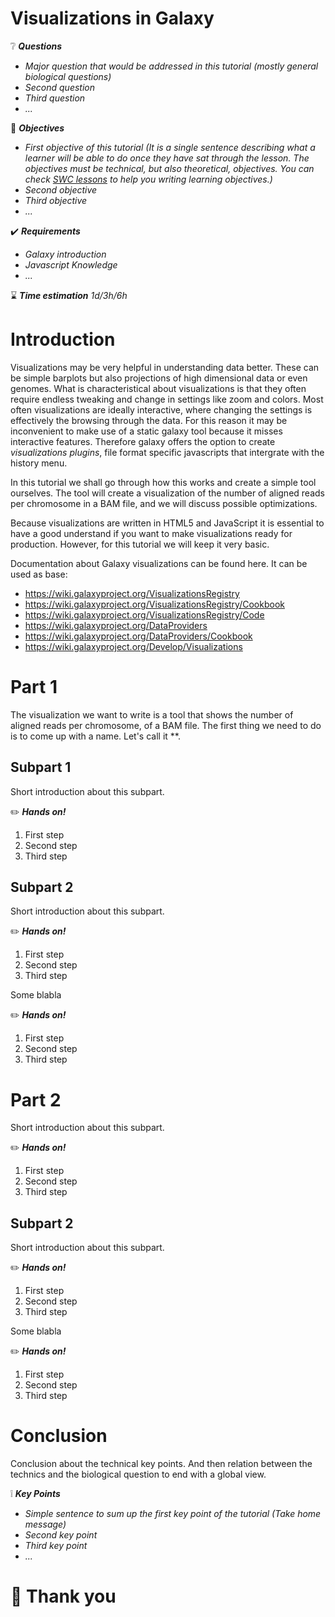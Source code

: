 Visualizations in Galaxy
============================================

:grey_question: ***Questions***

- *Major question that would be addressed in this tutorial (mostly general biological questions)*
- *Second question*
- *Third question*
- *...*

:dart: ***Objectives***

- *First objective of this tutorial (It is a single sentence describing what a learner will be able to do once they have sat through the lesson. The objectives must be technical, but also theoretical, objectives. You can check [SWC lessons](http://swcarpentry.github.io/instructor-training/19-lessons/) to help you writing learning objectives.)*
- *Second objective*
- *Third objective*
- *...*

:heavy_check_mark: ***Requirements***

- *Galaxy introduction*
- *Javascript Knowledge*
- *...*

:hourglass: ***Time estimation*** *1d/3h/6h*

# Introduction

Visualizations may be very helpful in understanding data better.
These can be simple barplots but also projections of high dimensional data or even genomes.
What is characteristical about visualizations is that they often require endless tweaking and change in settings like zoom and colors.
Most often visualizations are ideally interactive, where changing the settings is effectively the browsing through the data.
For this reason it may be inconvenient to make use of a static galaxy tool because it misses interactive features.
Therefore galaxy offers the option to create *visualizations plugins*, file format specific javascripts that intergrate with the history menu.

In this tutorial we shall go through how this works and create a simple tool ourselves.
The tool will create a visualization of the number of aligned reads per chromosome in a BAM file, and we will discuss possible optimizations.

Because visualizations are written in HTML5 and JavaScript it is essential to have a good understand if you want to make visualizations ready for production.
However, for this tutorial we will keep it very basic.


Documentation about Galaxy visualizations can be found here. It can be used as base:

- https://wiki.galaxyproject.org/VisualizationsRegistry
- https://wiki.galaxyproject.org/VisualizationsRegistry/Cookbook
- https://wiki.galaxyproject.org/VisualizationsRegistry/Code
- https://wiki.galaxyproject.org/DataProviders
- https://wiki.galaxyproject.org/DataProviders/Cookbook
- https://wiki.galaxyproject.org/Develop/Visualizations

# Part 1

The visualization we want to write is a tool that shows the number of aligned reads per chromosome, of a BAM file.
The first thing we need to do is to come up with a name.
Let's call it **.

## Subpart 1

Short introduction about this subpart.

:pencil2: ***Hands on!***

1. First step
2. Second step
3. Third step

## Subpart 2

Short introduction about this subpart.

:pencil2: ***Hands on!***

1. First step
2. Second step
3. Third step

Some blabla

:pencil2: ***Hands on!***

1. First step
2. Second step
3. Third step

# Part 2

Short introduction about this subpart.

:pencil2: ***Hands on!***

1. First step
2. Second step
3. Third step

## Subpart 2

Short introduction about this subpart.

:pencil2: ***Hands on!***

1. First step
2. Second step
3. Third step

Some blabla

:pencil2: ***Hands on!***

1. First step
2. Second step
3. Third step

# Conclusion

Conclusion about the technical key points. And then relation between the technics and the biological question to end with a global view.

:grey_exclamation: ***Key Points***

- *Simple sentence to sum up the first key point of the tutorial (Take home message)*
- *Second key point*
- *Third key point*
- *...*

# :clap: Thank you
